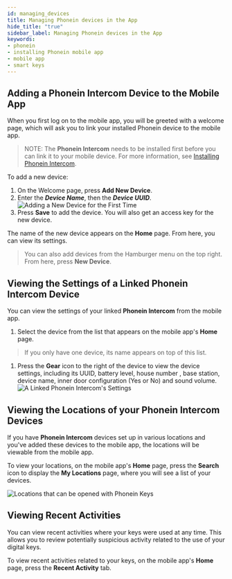 ```yaml
---
id: managing_devices
title: Managing Phonein devices in the App
hide_title: "true"
sidebar_label: Managing Phonein devices in the App
keywords: 
- phonein
- installing Phonein mobile app
- mobile app
- smart keys
---
```



## Adding a Phonein Intercom Device to the Mobile App

When you first log on to the mobile app, you will be greeted with a welcome page, which will ask you to link your installed Phonein device to the mobile app.

> NOTE: The **Phonein Intercom** needs to be installed first before you can link it to your mobile device. For more information, see [Installing Phonein Intercom](InstallationGuide/installing-phonein).

To add a new device:

1. On the Welcome page, press **Add New Device**.
1. Enter the ***Device Name***, then the ***Device UUID***.  
![Adding a New Device for the First Time](/img/add_a_new_device.jpg)  
1. Press **Save** to add the device. You will also get an access key for the new device. 

The name of the new device appears on the **Home** page. From here, you can view its settings.

> You can also add devices from the Hamburger menu on the top right. From here, press **New Device**.

## Viewing the Settings of a Linked Phonein Intercom Device

You can view the settings of your linked **Phonein Intercom** from the mobile app.

1. Select the device from the list that appears on the mobile app's **Home** page. 
> If you only have one device, its name appears on top of this list.  
1. Press the **Gear** icon to the right of the device to view the device settings, including its UUID, battery level, house number , base station, device name, inner door configuration (Yes or No) and sound volume.  
![A Linked Phonein Intercom's Settings](/img/settings_resized.jpg)  

## Viewing the Locations of your Phonein Intercom Devices

If you have **Phonein Intercom** devices set up in various locations and you've added these devices to the mobile app, the locations will be viewable from the mobile app.

To view your locations, on the mobile app's **Home** page, press the **Search** icon to display the **My Locations** page, where you will see a list of your devices.  

![Locations that can be opened with Phonein Keys](/img/locations_resized.jpg)  

## Viewing Recent Activities

You can view recent activities where your keys were used at any time. This allows you to review potentially suspicious activity related to the use of your digital keys.

To view recent activities related to your keys, on the mobile app's **Home** page, press the **Recent Activity** tab.
